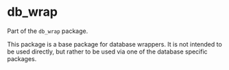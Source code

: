 # db_wrap

Part of the `db_wrap` package.

This package is a base package for database wrappers. It is not intended to be used directly, but rather to be used via one of the database specific packages.
